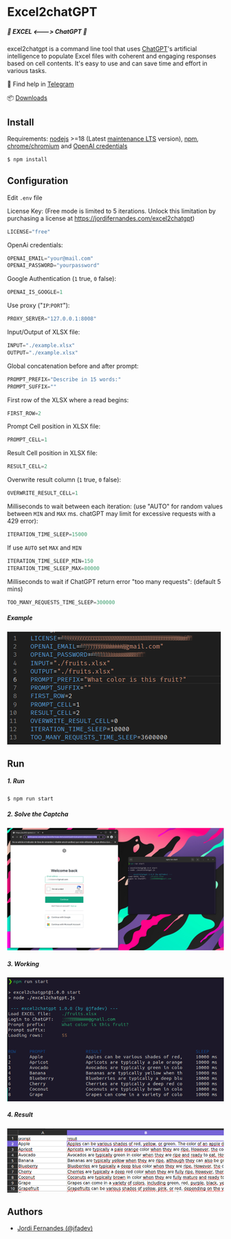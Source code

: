 # Excel2chatGPT

##### 📑 EXCEL <--->  ChatGPT 🤖

excel2chatgpt is a command line tool that uses [ChatGPT](https://openai.com/blog/chatgpt/)'s artificial intelligence to populate Excel files with coherent and engaging responses based on cell contents. It's easy to use and can save time and effort in various tasks.

🛟 Find help in [Telegram](https://t.me/+TuRPrGt5zZoyZjlh)


📦 [Downloads](https://github.com/jfadev/excel2chatgpt/releases)

## Install

Requirements: [nodejs](https://nodejs.org/) >=18 (Latest [maintenance LTS](https://github.com/nodejs/Release#release-schedule) version),
 [npm](https://www.npmjs.com/), [chrome/chromium](https://www.chromium.org/chromium-projects/) and [OpenAI credentials](https://openai.com/blog/chatgpt/)

```bash
$ npm install
```

## Configuration

Edit `.env` file

License Key:
(Free mode is limited to 5 iterations. 
Unlock this limitation by purchasing 
a license at https://jordifernandes.com/excel2chatgpt)
```javascript
LICENSE="free"
```

OpenAi credentials:
```javascript
OPENAI_EMAIL="your@mail.com"
OPENAI_PASSWORD="yourpassword"
```

Google Authentication (`1` true, `0` false):
```javascript
OPENAI_IS_GOOGLE=1
```

Use proxy ("`IP`:`PORT`"):
```javascript
PROXY_SERVER="127.0.0.1:8008"
```

Input/Output of XLSX file:
```javascript
INPUT="./example.xlsx"
OUTPUT="./example.xlsx"
```

Global concatenation before and after prompt:
```javascript
PROMPT_PREFIX="Describe in 15 words:"
PROMPT_SUFFIX=""
```

First row of the XLSX where a read begins:
```javascript
FIRST_ROW=2
```

Prompt Cell position in XLSX file:
```javascript
PROMPT_CELL=1
```

Result Cell position in XLSX file:
```javascript
RESULT_CELL=2
```

Overwrite result column (`1` true, `0` false):
```javascript
OVERWRITE_RESULT_CELL=1
```

Milliseconds to wait between each iteration:
(use "AUTO" for random values between `MIN` and `MAX` ms.
chatGPT may limit for excessive requests with a 429 error):
```javascript
ITERATION_TIME_SLEEP=15000
```
If use `AUTO` set `MAX` and `MIN`
```javascript
ITERATION_TIME_SLEEP_MIN=150
ITERATION_TIME_SLEEP_MAX=80000
```


Milliseconds to wait if ChatGPT return error "too many requests":
(default 5 mins)
```javascript
TOO_MANY_REQUESTS_TIME_SLEEP=300000
```

##### Example
![Screeshot](doc/4.png?raw=true "Screeshot")


## Run

##### 1. Run
```bash
$ npm run start
```
##### 2. Solve the Captcha
![Screeshot](doc/1.png?raw=true "Screeshot")

##### 3. Working
![Screeshot](doc/2.png?raw=true "Screeshot")

##### 4. Result
![Screeshot](doc/3.png?raw=true "Screeshot")

## Authors

- [Jordi Fernandes (@jfadev)](https://github.com/jfadev)